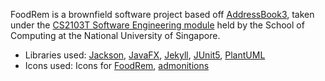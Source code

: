 <!-- markdownlint-disable-file first-line-h1 -->
FoodRem is a brownfield software project based off [AddressBook3](https://se-education.org/addressbook-level3/), taken under the [CS2103T Software Engineering module](https://nus-cs2103-ay2223s1.github.io/website/index.html) held by the School of Computing at the National University of Singapore.

* Libraries used: [Jackson](https://github.com/FasterXML/jackson), [JavaFX](https://openjfx.io/), [Jekyll](https://jekyllrb.com/), [JUnit5](https://github.com/junit-team/junit5), [PlantUML](https://plantuml.com/)
* Icons used: Icons for [FoodRem](https://mdi.bessarabov.com/icon/food-turkey), [admonitions](http://glyphicons.com/)

